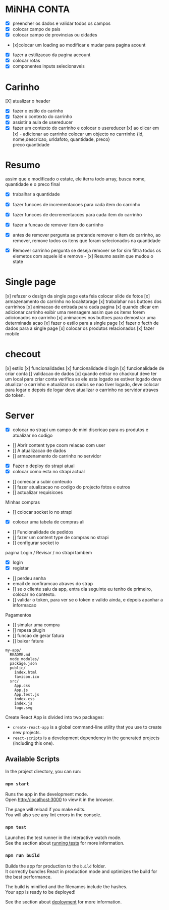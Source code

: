 # MiNHA CONTA
- [x] preencher os dados e validar todos os campos
- [x] colocar campo de pais
- [x] colocar campo de provincias ou cidades
- [x]colocar um loading ao modificar e mudar para pagina acount
- [x] fazer a estilizacao da pagina account
- [x] colocar rotas
- [x] componentes inputs selecionaveis

# Carinho
[X] atualizar o header
- [x] fazer o estilo do carinho
- [x] fazer o contexto do carrinho
- [x] assistir a aula de usereducer
- [x] fazer um contexto do carrinho e colocar o usereducer
      [x] ao clicar em
      [x] - adicionar ao carrinho
      colocar um objecto no carrrinho
      {id, nome,descricao, urldafoto, quantidade, preco}  
       preco quantidade

# Resumo
assim que e modificado o estate, ele iterra todo array,
busca nome, quantidade e o preco final
- [X] trabalhar a quantidade

- [x] fazer funcoes de incrementacoes para cada item do carrinho
- [x] fazer funcoes de decrementacoes para cada item do carrinho
- [x] fazer a funcao de remover item do carrinho

- [x] antes de remover pergunta se pretende remover
      o item do carrinho, ao remover, remove todos os
      itens que foram selecionados na quantidade
- [x] Remover carrinho
      pergunta se deseja remover
      se for sim
      filtra todos os elemetos com aquele id e remove
      - [x] Resumo assim que mudou o state

# Single page
[x] refazer o design da single page esta feia colocar slide de fotos
[x] armazenamento do carrinho no localstorage
[x] trabalahar nos buttoes dos carrinhos
[x] animacao de entrada para cada pagina
[x] quando clicar em adicionar carrinho exibir uma 
   mensagem assim que os items forem adicionados no carrinho
[x] animacoes nos buttoes para demostrar uma determinada acao
[x] fazer o estilo para a single page
[x] fazer o fecth de dados para a single page
[x] colocar os produtos relacionados
[x] fazer mobile


# checout
[x] estilo
[x] funcionalidades
[x] funcionalidade d login
[x] funcionalidade de criar conta
[] validacao de dados
[x] quando entrar no chackout deve ter um local para criar conta
    verifica se ele esta logado se estiver logado
    deve atualizar o carrinho e atualizar os dados
    se nao tiver logado, deve colocar para logar e depois de logar deve
    atualizar o carrinho no servidor atraves do token.

# Server

- [X] colocar no strapi um campo de mini discricao
para os produtos e atualizar no codigo
- [] Abrir content type coom relacao com user
- [] A atualizacao de dados
- [] armazenamento do carrinho no servidor

- [x] Fazer o deploy do strapi atual
- [x] colocar como esta no strapi actual

- [] comecar a subir conteudo
- [] fazer atualizacao no codigo do projecto fotos e outros
- [] actualizar requisicoes






Minhas compras
- [] colocar socket io no strapi
- [x] colocar uma tabela de compras ali
- [] Funcionalidade de pedidos
- [] fazer um content type de compras no strapi
- [] configurar socket io

pagina Login / Revisar / no strapi tambem

- [x] login
- [x] registar
- [] perdeu senha
- email de confiramcao atraves do strap
- [] se o cliente saiu da app, entra dia seguinte eu tenho de primeiro, colocar no contexto.
- [] validar o token, para ver se o token e valido ainda, e depois apanhar a informacao


Pagamentos
- [] simular uma compra
- [] mpesa plugin
- [] funcao de gerar fatura
- [] baixar fatura

```
my-app/
  README.md
  node_modules/
  package.json
  public/
    index.html
    favicon.ico
  src/
    App.css
    App.js
    App.test.js
    index.css
    index.js
    logo.svg
```


Create React App is divided into two packages:

* `create-react-app` is a global command-line utility that you use to create new projects.
* `react-scripts` is a development dependency in the generated projects (including this one).


## Available Scripts

In the project directory, you can run:

### `npm start`

Runs the app in the development mode.<br>
Open [http://localhost:3000](http://localhost:3000) to view it in the browser.

The page will reload if you make edits.<br>
You will also see any lint errors in the console.

### `npm test`

Launches the test runner in the interactive watch mode.<br>
See the section about [running tests](#running-tests) for more information.

### `npm run build`

Builds the app for production to the `build` folder.<br>
It correctly bundles React in production mode and optimizes the build for the best performance.

The build is minified and the filenames include the hashes.<br>
Your app is ready to be deployed!

See the section about [deployment](#deployment) for more information.